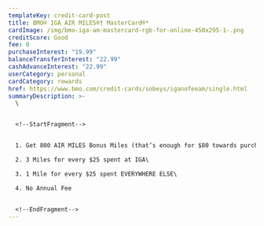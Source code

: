 ```yaml
---
templateKey: credit-card-post
title: BMO® IGA AIR MILES®† MasterCard®*
cardImage: /img/bmo-iga-am-mastercard-rgb-for-online-450x295-1-.png
creditScore: Good
fee: 0
purchaseInterest: "19.99"
balanceTransferInterest: "22.99"
cashAdvanceInterest: "22.99"
userCategory: personal
cardCategory: rewards
href: https://www.bmo.com/credit-cards/sobeys/iganofeeam/single.html
summaryDescription: >-
  \


  <!--StartFragment-->


  1. Get 800 AIR MILES Bonus Miles (that’s enough for $80 towards purchases with AIR MILES Cash) when you spend $1,000 in the first 3 months\

  2. 3 Miles for every $25 spent at IGA\

  3. 1 Mile for every $25 spent EVERYWHERE ELSE\

  4. No Annual Fee


  <!--EndFragment-->
---
```

